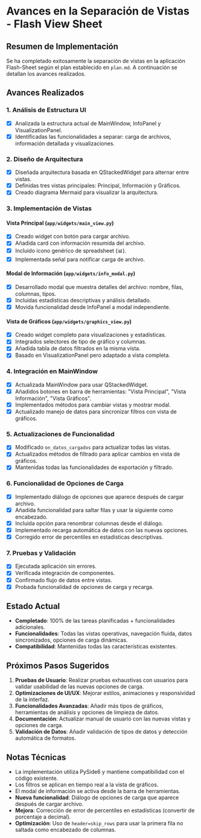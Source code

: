 # Avances en la Separación de Vistas - Flash View Sheet

## Resumen de Implementación
Se ha completado exitosamente la separación de vistas en la aplicación Flash-Sheet según el plan establecido en `plan.md`. A continuación se detallan los avances realizados.

## Avances Realizados

### 1. Análisis de Estructura UI
- [x] Analizada la estructura actual de MainWindow, InfoPanel y VisualizationPanel.
- [x] Identificadas las funcionalidades a separar: carga de archivos, información detallada y visualizaciones.

### 2. Diseño de Arquitectura
- [x] Diseñada arquitectura basada en QStackedWidget para alternar entre vistas.
- [x] Definidas tres vistas principales: Principal, Información y Gráficos.
- [x] Creado diagrama Mermaid para visualizar la arquitectura.

### 3. Implementación de Vistas

#### Vista Principal (`app/widgets/main_view.py`)
- [x] Creado widget con botón para cargar archivo.
- [x] Añadida card con información resumida del archivo.
- [x] Incluido icono genérico de spreadsheet (📊).
- [x] Implementada señal para notificar carga de archivo.

#### Modal de Información (`app/widgets/info_modal.py`)
- [x] Desarrollado modal que muestra detalles del archivo: nombre, filas, columnas, tipos.
- [x] Incluidas estadísticas descriptivas y análisis detallado.
- [x] Movida funcionalidad desde InfoPanel a modal independiente.

#### Vista de Gráficos (`app/widgets/graphics_view.py`)
- [x] Creado widget completo para visualizaciones y estadísticas.
- [x] Integrados selectores de tipo de gráfico y columnas.
- [x] Añadida tabla de datos filtrados en la misma vista.
- [x] Basado en VisualizationPanel pero adaptado a vista completa.

### 4. Integración en MainWindow
- [x] Actualizada MainWindow para usar QStackedWidget.
- [x] Añadidos botones en barra de herramientas: "Vista Principal", "Vista Información", "Vista Gráficos".
- [x] Implementados métodos para cambiar vistas y mostrar modal.
- [x] Actualizado manejo de datos para sincronizar filtros con vista de gráficos.

### 5. Actualizaciones de Funcionalidad
- [x] Modificado `on_datos_cargados` para actualizar todas las vistas.
- [x] Actualizados métodos de filtrado para aplicar cambios en vista de gráficos.
- [x] Mantenidas todas las funcionalidades de exportación y filtrado.

### 6. Funcionalidad de Opciones de Carga
- [x] Implementado diálogo de opciones que aparece después de cargar archivo.
- [x] Añadida funcionalidad para saltar filas y usar la siguiente como encabezado.
- [x] Incluida opción para renombrar columnas desde el diálogo.
- [x] Implementado recarga automática de datos con las nuevas opciones.
- [x] Corregido error de percentiles en estadísticas descriptivas.

### 7. Pruebas y Validación
- [x] Ejecutada aplicación sin errores.
- [x] Verificada integración de componentes.
- [x] Confirmado flujo de datos entre vistas.
- [x] Probada funcionalidad de opciones de carga y recarga.

## Estado Actual
- **Completado**: 100% de las tareas planificadas + funcionalidades adicionales.
- **Funcionalidades**: Todas las vistas operativas, navegación fluida, datos sincronizados, opciones de carga dinámicas.
- **Compatibilidad**: Mantenidas todas las características existentes.

## Próximos Pasos Sugeridos
1. **Pruebas de Usuario**: Realizar pruebas exhaustivas con usuarios para validar usabilidad de las nuevas opciones de carga.
2. **Optimizaciones de UI/UX**: Mejorar estilos, animaciones y responsividad de la interfaz.
3. **Funcionalidades Avanzadas**: Añadir más tipos de gráficos, herramientas de análisis y opciones de limpieza de datos.
4. **Documentación**: Actualizar manual de usuario con las nuevas vistas y opciones de carga.
5. **Validación de Datos**: Añadir validación de tipos de datos y detección automática de formatos.

## Notas Técnicas
- La implementación utiliza PySide6 y mantiene compatibilidad con el código existente.
- Los filtros se aplican en tiempo real a la vista de gráficos.
- El modal de información se activa desde la barra de herramientas.
- **Nueva funcionalidad**: Diálogo de opciones de carga que aparece después de cargar archivo.
- **Mejora**: Corrección de error de percentiles en estadísticas (convertir de porcentaje a decimal).
- **Optimización**: Uso de `header=skip_rows` para usar la primera fila no saltada como encabezado de columnas.